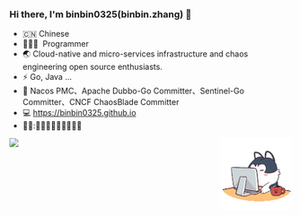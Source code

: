 ### Hi there, I'm binbin0325(binbin.zhang) 🎉

- 🇨🇳 Chinese
- 🧑🏻‍💻 &nbsp;Programmer
- 🌏 Cloud-native and micro-services infrastructure and chaos engineering open source enthusiasts.
- ⚡ Go, Java  ...
- :high_brightness: Nacos PMC、Apache Dubbo-Go Committer、Sentinel-Go Committer、CNCF ChaosBlade Committer
- :computer: https://binbin0325.github.io
- 👋👋:👋:dog::dog::dog::dog::dog:👋👋👋
<a href="https://github.com/binbin0325">
  <img align="left" height=160px src="https://github-readme-stats.vercel.app/api?username=binbin0325&show_icons=true&count_private=true" />
</a>
<div align="right">
<img src=/gif/angry.gif/>
</div>
